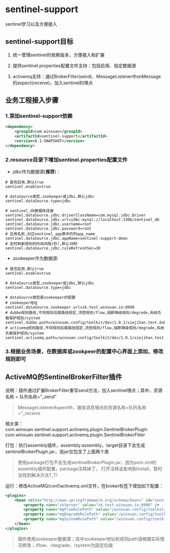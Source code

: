 # sentinel-support

sentinel学习以及方便接入

## sentinel-support目标

1. 统一管理sentinel的依赖版本，方便接入和扩展

2. 提供sentinel.properties配置文件支持：包括启用、指定数据源

3. activemq支持：通过BrokerFilter(send)、MessageListener中onMessage的aspect(receive)，加入sentinel的埋点


## 业务工程接入步骤

### 1.添加sentinel-support依赖

```xml
<dependency>
    <groupId>com.winxuan</groupId>
    <artifactId>sentinel-support</artifactId>
    <version>0.1-SNAPSHOT</version>
</dependency>
```

### 2.resource目录下增加sentinel.properties配置文件

* jdbc作为数据源(**推荐**)：

```
# 是否启用,默认true
sentinel.enable=true

# dataSource类型,zookeeper或jdbc,默认jdbc
sentinel.dataSource.type=jdbc

# sentinel_db数据库连接
sentinel.dataSource.jdbc.driverClassName=com.mysql.jdbc.Driver
sentinel.dataSource.jdbc.url=jdbc:mysql://localhost:3306/sentinel_db
sentinel.dataSource.jdbc.username=root
sentinel.dataSource.jdbc.password=root
# 应用名称,对应sentinel_app表中的列app_name
sentinel.dataSource.jdbc.appName=sentinel-support-demo
# 定时刷新规则的时间间隔(秒),默认30秒
sentinel.dataSource.jdbc.ruleRefreshSec=30
```

* zookeeper作为数据源:

```
# 是否启用,默认true
sentinel.enable=true

# dataSource类型,zookeeper或jdbc,默认jdbc
sentinel.dataSource.type=jdbc

# dataSource类型是zookeeper的配置
# zookeeper地址
sentinel.dataSource.zookeeper.url=zk.test.winxuan.io:8900
# dubbo规则路径,不同规则后面路径规定,流控规则/flow,熔断降级规则/degrade,系统负载保护规则/system
sentinel.dubbo.path=/winxuan.config/toolkit/dev/1.0.1/xiejihan.test.dubbo.sentinel.rule
# activemq规则路径,不同规则后面路径固定,流控规则/flow,熔断降级规则/degrade,系统负载保护规则/system
sentinel.activemq.path=/winxuan.config/toolkit/dev/1.0.1/xiejihan.test.activemq.sentinel.rule
```

### 3.根据业务场景，在数据库或zookpeer的配置中心界面上添加、修改规则即可

## ActiveMQ的SentinelBrokerFilter插件

说明：插件通过扩展BrokerFilter重写send方法，加入sentinel埋点；其中，资源名称 = 队列名称+"_send"

> MessageListenerAspect中，接收消息埋点的资源名称=队列名称+"_receive

相关类：
    com.winxuan.sentinel.support.activemq.plugin.SentinelBrokerPlugin
    com.winxuan.sentinel.support.activemq.plugin.SentinelBrokerFilter

打包：执行assembly插件，assembly:assembly，target目录下会生成sentinelBrokerPlugin.jar，该jar仅包含了上面两个类

> 使用package打包不会生成sentinelBrokerPlugin.jar，因为pom.xml的assembly插件配置，<phase>package</phase>注释掉了，
  打开注释会影响到install，暂时没找到解决方法T_T!
    
运行：修改ActiveMQ/conf/activemq.xml文件，在broker标签下增加如下配置：
```xml
<plugins>
    <bean xmlns="http://www.springframework.org/schema/beans" id="sentinelBrokerPlugin" class="com.winxuan.sentinel.support.activemq.plugin.SentinelBrokerPlugin">
        <property name="zkServer" value="zk.test.winxuan.io:8900" />
        <property name="mqFlowRulePath" value="/winxuan.config/toolkit/dev/1.0.1/xiejihan.test.mq.sentinel.rule/flow" />
        <property name="mqDegradeRulePath" value="/winxuan.config/toolkit/dev/1.0.1/xiejihan.test.mq.sentinel.rule/degrade" />
        <property name="mqSystemRulePath" value="/winxuan.config/toolkit/dev/1.0.1/xiejihan.test.mq.sentinel.rule/system" />
    </bean>
</plugins>
```

> 插件使用zookeeper数据源；其中zookeeper地址和规则path请根据实际情况修改；/flow、/degrade、/system为固定后缀
